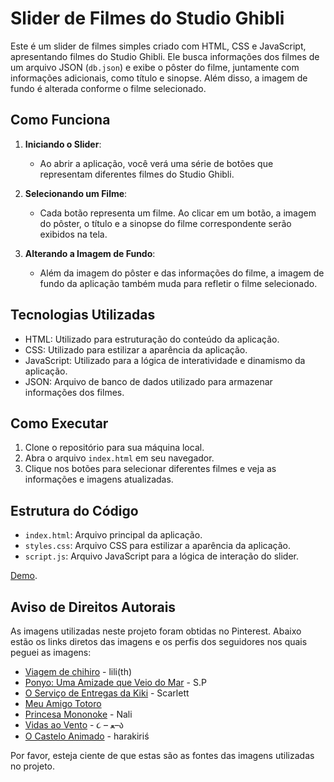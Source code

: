 # Slider de Filmes do Studio Ghibli

Este é um slider de filmes simples criado com HTML, CSS e JavaScript, apresentando filmes do Studio Ghibli. Ele busca informações dos filmes de um arquivo JSON (`db.json`) e exibe o pôster do filme, juntamente com informações adicionais, como título e sinopse. Além disso, a imagem de fundo é alterada conforme o filme selecionado.

## Como Funciona

1. **Iniciando o Slider**:

   - Ao abrir a aplicação, você verá uma série de botões que representam diferentes filmes do Studio Ghibli.

2. **Selecionando um Filme**:

   - Cada botão representa um filme. Ao clicar em um botão, a imagem do pôster, o título e a sinopse do filme correspondente serão exibidos na tela.

3. **Alterando a Imagem de Fundo**:
   - Além da imagem do pôster e das informações do filme, a imagem de fundo da aplicação também muda para refletir o filme selecionado.

## Tecnologias Utilizadas

- HTML: Utilizado para estruturação do conteúdo da aplicação.
- CSS: Utilizado para estilizar a aparência da aplicação.
- JavaScript: Utilizado para a lógica de interatividade e dinamismo da aplicação.
- JSON: Arquivo de banco de dados utilizado para armazenar informações dos filmes.

## Como Executar

1. Clone o repositório para sua máquina local.
2. Abra o arquivo `index.html` em seu navegador.
3. Clique nos botões para selecionar diferentes filmes e veja as informações e imagens atualizadas.

## Estrutura do Código

- `index.html`: Arquivo principal da aplicação.
- `styles.css`: Arquivo CSS para estilizar a aparência da aplicação.
- `script.js`: Arquivo JavaScript para a lógica de interação do slider.

[Demo](https://slide-fetch-studioghibli.vercel.app/).

## Aviso de Direitos Autorais

As imagens utilizadas neste projeto foram obtidas no Pinterest. Abaixo estão os links diretos das imagens e os perfis dos seguidores nos quais peguei as imagens:

- [Viagem de chihiro](https://br.pinterest.com/pin/7177680650220493/) - lili(th)
- [Ponyo: Uma Amizade que Veio do Mar](https://br.pinterest.com/pin/633387441087252/) - S.P
- [O Serviço de Entregas da Kiki](https://br.pinterest.com/pin/28499410134994540/) - Scarlett
- [Meu Amigo Totoro](https://br.pinterest.com/pin/27584616460811776/)
- [Princesa Mononoke](https://br.pinterest.com/pin/18858892184308085/) - Nali
- [Vidas ao Vento](https://br.pinterest.com/pin/39406565482314228/) - ૮ – ﻌ–ა
- [O Castelo Animado](https://br.pinterest.com/pin/6122149485491371/) - harakiriś

Por favor, esteja ciente de que estas são as fontes das imagens utilizadas no projeto.
